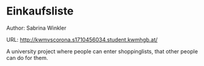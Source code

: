 # Einkaufsliste

Author: Sabrina Winkler

URL: http://kwmvscorona.s1710456034.student.kwmhgb.at/

A university project where people can enter shoppinglists, that other people can do for them.
